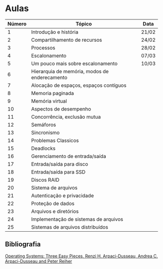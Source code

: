 # Aulas

| Número | Tópico                     |Data         |
|--------|---------------------------|------------|
| 1      | Introdução e história    | 21/02 |
| 2      | Compartilhamento de recursos |24/02 |
| 3      | Processos                 | 28/02 |
| 4      | Escalonamento             | 07/03 |
| 5      | Um pouco mais sobre escalonamento | 10/03 |
| 6      | Hierarquia de memória, modos de enderecamento | |
| 7      | Alocação de espaços, espaços contíguos | |
| 8      | Memoria paginada          | |
| 9      | Memória virtual           | |
| 10     | Aspectos de desempenho    |                    |
| 11     | Concorrência, exclusão mutua|                   |
| 12     | Semáforos                |                      |
| 13     | Sincronismo              |                      |
| 14     | Problemas Classicos      |                      |
| 15     | Deadlocks                 |                     |
| 16     | Gerenciamento de entrada/saída   |              |
| 17     | Entrada/saída para disco    |                   |
| 18     | Entrada/saída para SSD     |                    |
| 19     | Discos RAID                |                    |
| 20     | Sistema de arquivos       |                     |
| 21     | Autenticação e privacidade|                     |
| 22     | Proteção de dados         |                     |
| 23     | Arquivos e diretórios    |                      |
| 24     | Implementação de sistemas de arquivos | |
| 25     | Sistemas de arquivos distribuídos | |

## Bibliografia
[Operating Systems: Three Easy Pieces, Renzi H. Arpaci-Dusseau, Andrea C. Arpaci-Dusseau and Peter Reiher](../cs-common-private-files/Books/Operational-Systems-Three-Easy-Pieces.pdf)

